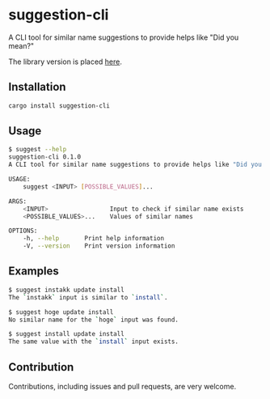 # suggestion-cli

A CLI tool for similar name suggestions to provide helps like "Did you mean?"

The library version is placed [here](./suggestion).

## Installation

```bash
cargo install suggestion-cli
```

## Usage

```bash
$ suggest --help
suggestion-cli 0.1.0
A CLI tool for similar name suggestions to provide helps like "Did you mean?"

USAGE:
    suggest <INPUT> [POSSIBLE_VALUES]...

ARGS:
    <INPUT>                 Input to check if similar name exists
    <POSSIBLE_VALUES>...    Values of similar names

OPTIONS:
    -h, --help       Print help information
    -V, --version    Print version information
```

## Examples

```bash
$ suggest instakk update install
The `instakk` input is similar to `install`.

$ suggest hoge update install
No similar name for the `hoge` input was found.

$ suggest install update install
The same value with the `install` input exists.
```

## Contribution

Contributions, including issues and pull requests, are very welcome.
